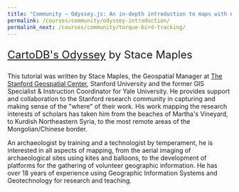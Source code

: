 ```yaml
---
title: "Community — Odyssey.js: An in-depth introduction to maps with narratives"
permalink: /courses/community/odyssey-introduction/
permalink_next: /courses/community/torque-bird-tracking/
---
```


<div style="font-size: 24px; margin: 25px 0px;"><a href="http://mapninja.github.io/CartoDB_Odyssey_Tutorial_for_Story_Maps/">CartoDB's Odyssey</a> by Stace Maples</div>

<div class="Lesson-info">
  <p>This tutorial was written by Stace Maples, the Geospatial Manager at <a href="http://gis.stanford.edu/">The Stanford Geospatial Center</a>, Stanford University and the former GIS Specialist &amp; Instruction Coordinator for Yale University. He provides support and collaboration to the Stanford research community in capturing and making sense of the "where" of their work. His work mapping the research interests of scholars has taken him from the beaches of Martha's Vineyard, to Kurdish Northeastern Syria, to the most remote areas of the Mongolian/Chinese border.</p>
  <p>An archaeologist by training and a technologist by temperament, he is interested in all aspects of mapping, from the aerial imaging of archaeological sites using kites and balloons, to the development of platforms for the gathering of volunteer geographic information. He has over 18 years of experience using Geographic Information Systems and Geotechnology for research and teaching.</p>
</div>
